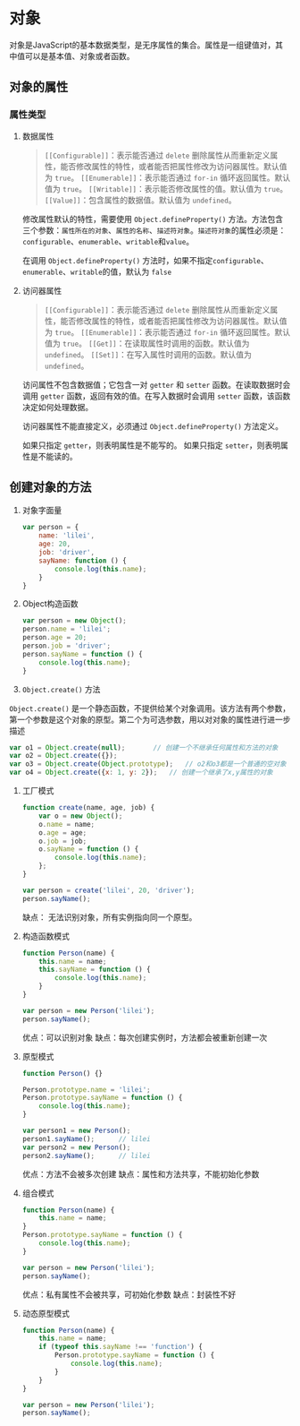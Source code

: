 # 对象

对象是JavaScript的基本数据类型，是无序属性的集合。属性是一组键值对，其中值可以是基本值、对象或者函数。

## 对象的属性

### 属性类型

1. 数据属性

    > `[[Configurable]]`：表示能否通过 `delete` 删除属性从而重新定义属性，能否修改属性的特性，或者能否把属性修改为访问器属性。默认值为 `true`。
    > `[[Enumerable]]`：表示能否通过 `for-in` 循环返回属性。默认值为 `true`。
    > `[[Writable]]`：表示能否修改属性的值。默认值为 `true`。
    > `[[Value]]`：包含属性的数据值。默认值为 `undefined`。

    修改属性默认的特性，需要使用 `Object.defineProperty()` 方法。方法包含三个参数：`属性所在的对象`、`属性的名称`、`描述符对象`。`描述符对象`的属性必须是：`configurable`、`enumerable`、`writable`和`value`。

    在调用 `Object.defineProperty()` 方法时，如果不指定`configurable`、`enumerable`、`writable`的值，默认为 `false`

1. 访问器属性

    > `[[Configurable]]`：表示能否通过 `delete` 删除属性从而重新定义属性，能否修改属性的特性，或者能否把属性修改为访问器属性。默认值为 `true`。
    > `[[Enumerable]]`：表示能否通过 `for-in` 循环返回属性。默认值为 `true`。
    > `[[Get]]`：在读取属性时调用的函数。默认值为 `undefined`。
    > `[[Set]]`：在写入属性时调用的函数。默认值为 `undefined`。

    访问属性不包含数据值；它包含一对 `getter` 和 `setter` 函数。在读取数据时会调用 `getter` 函数，返回有效的值。在写入数据时会调用 `setter` 函数，该函数决定如何处理数据。

    访问器属性不能直接定义，必须通过 `Object.defineProperty()` 方法定义。

    如果只指定 `getter`，则表明属性是不能写的。
    如果只指定 `setter`，则表明属性是不能读的。

## 创建对象的方法

1. 对象字面量

    ``` javascript
    var person = {
        name: 'lilei',
        age: 20,
        job: 'driver',
        sayName: function () {
            console.log(this.name);
        }
    }
    ```

1. Object构造函数

    ``` javascript
    var person = new Object();
    person.name = 'lilei';
    person.age = 20;
    person.job = 'driver';
    person.sayName = function () {
        console.log(this.name);
    }
    ```

1. `Object.create()` 方法

`Object.create()` 是一个静态函数，不提供给某个对象调用。该方法有两个参数，第一个参数是这个对象的原型。第二个为可选参数，用以对对象的属性进行进一步描述

``` javascript
var o1 = Object.create(null);       // 创建一个不继承任何属性和方法的对象
var o2 = Object.create({});
var o3 = Object.create(Object.prototype);   // o2和o3都是一个普通的空对象
var o4 = Object.create({x: 1, y: 2});   // 创建一个继承了x,y属性的对象
```

1. 工厂模式

    ``` javascript
    function create(name, age, job) {
        var o = new Object();
        o.name = name;
        o.age = age;
        o.job = job;
        o.sayName = function () {
            console.log(this.name);
        };
    }

    var person = create('lilei', 20, 'driver');
    person.sayName();
    ```

    缺点： 无法识别对象，所有实例指向同一个原型。

1. 构造函数模式

    ``` javascript
    function Person(name) {
        this.name = name;
        this.sayName = function () {
            console.log(this.name);
        }
    }

    var person = new Person('lilei');
    person.sayName();
    ```

    优点：可以识别对象
    缺点：每次创建实例时，方法都会被重新创建一次

1. 原型模式

    ``` javascript
    function Person() {}

    Person.prototype.name = 'lilei';
    Person.prototype.sayName = function () {
        console.log(this.name);
    }

    var person1 = new Person();
    person1.sayName();      // lilei
    var person2 = new Person();
    person2.sayName();      // lilei
    ```

    优点：方法不会被多次创建
    缺点：属性和方法共享，不能初始化参数

1. 组合模式

    ``` javascript
    function Person(name) {
        this.name = name;
    }
    Person.prototype.sayName = function () {
        console.log(this.name);
    }

    var person = new Person('lilei');
    person.sayName();
    ```

    优点：私有属性不会被共享，可初始化参数
    缺点：封装性不好

1. 动态原型模式

    ``` javascript
    function Person(name) {
        this.name = name;
        if (typeof this.sayName !== 'function') {
            Person.prototype.sayName = function () {
                console.log(this.name);
            }
        }
    }

    var person = new Person('lilei');
    person.sayName();
    ```
